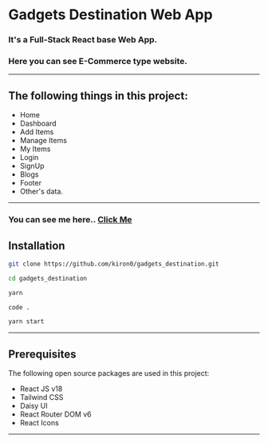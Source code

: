# Gadgets Destination Web App

### It's a Full-Stack React base Web App.

### Here you can see E-Commerce type website.

---

## The following things in this project:

- Home
- Dashboard
- Add Items
- Manage Items
- My Items
- Login
- SignUp
- Blogs
- Footer
- Other's data.

---

### You can see me here.. [Click Me](https://gadgets-destination.web.app)

## Installation

```bash
git clone https://github.com/kiron0/gadgets_destination.git
```

```bash
cd gadgets_destination
```

```bash
yarn
```

```bash
code .
```

```bash
yarn start
```

---

## Prerequisites

The following open source packages are used in this project:

- React JS v18
- Tailwind CSS
- Daisy UI
- React Router DOM v6
- React Icons

---
